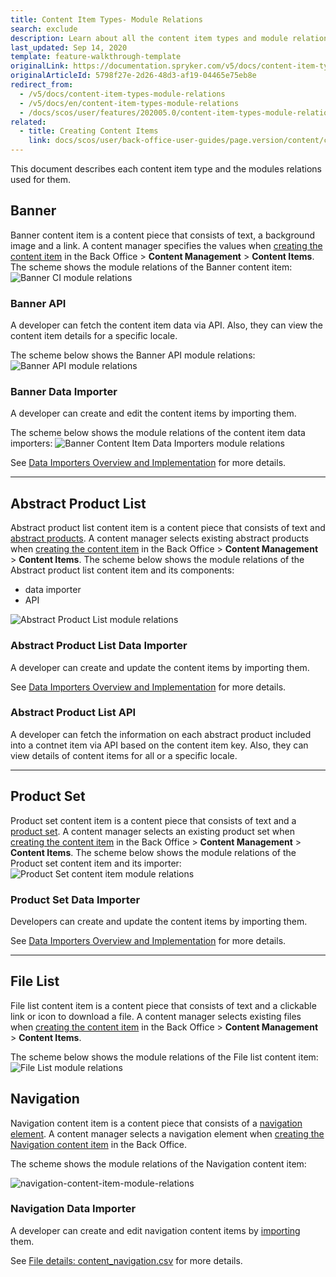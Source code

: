 ```yaml
---
title: Content Item Types- Module Relations
search: exclude
description: Learn about all the content item types and module relations used for them.
last_updated: Sep 14, 2020
template: feature-walkthrough-template
originalLink: https://documentation.spryker.com/v5/docs/content-item-types-module-relations
originalArticleId: 5798f27e-2d26-48d3-af19-04465e75eb8e
redirect_from:
  - /v5/docs/content-item-types-module-relations
  - /v5/docs/en/content-item-types-module-relations
  - /docs/scos/user/features/202005.0/content-item-types-module-relations.html
related:
  - title: Creating Content Items
    link: docs/scos/user/back-office-user-guides/page.version/content/content-items/creating-content-items.html
---
```


This document describes each content item type and the modules relations used for them.

## Banner
Banner content item is a content piece that consists of text, a background image and a link. A content manager specifies the values when [creating the content item](/docs/scos/user/back-office-user-guides/{{page.version}}/content/content-items/creating-content-items.html#create-a-banner-content-item) in the Back Office > **Content Management** > **Content Items**.
The scheme shows the module relations of the Banner content item:
![Banner CI module relations](https://spryker.s3.eu-central-1.amazonaws.com/docs/Features/CMS/Content+Items/Content+Items+Types%3A+Module+Relations/banner-module-relations.png)

### Banner API
A developer can fetch the content item data via API. Also, they can view the content item details for a specific locale.

The scheme below shows the Banner API module relations:
![Banner API module relations](https://spryker.s3.eu-central-1.amazonaws.com/docs/Features/CMS/Content+Items/Content+Items+Types%3A+Module+Relations/banner-api-module-relations.png)

### Banner Data Importer
A developer can create and edit the content items by importing them.

The scheme below shows the module relations of the content item data importers:
![Banner Content Item Data Importers module relations](https://spryker.s3.eu-central-1.amazonaws.com/docs/Features/CMS/Content+Items/Content+Items+Types%3A+Module+Relations/banner-data-importers-module-relations.png)


See [Data Importers Overview and Implementation](/docs/scos/dev/data-import/{{page.version}}/data-importers-overview-and-implementation.html) for more details.
***
## Abstract Product List
Abstract product list content item is a content piece that consists of text and [abstract products](/docs/scos/user/features/{{page.version}}/product-feature-overview/product-feature-overview.html). A content manager selects existing abstract products when [creating the content item](/docs/scos/user/back-office-user-guides/{{page.version}}/content/content-items/creating-content-items.html#create-an-abstract-product-list-content-item) in the Back Office > **Content Management** > **Content Items**.
The scheme below shows the module relations of the Abstract product list content item and its components:
* data importer
* API

![Abstract Product List module relations](https://spryker.s3.eu-central-1.amazonaws.com/docs/Features/CMS/Content+Items/Content+Items+Types%3A+Module+Relations/abstract-product-list-module-relations.png)

### Abstract Product List Data Importer
A developer can create and update the content items by importing them.

See [Data Importers Overview and Implementation](/docs/scos/dev/data-import/{{page.version}}/data-importers-overview-and-implementation.html) for more details.

### Abstract Product List API
A developer can fetch the information on each abstract product included into a contnet item via API based on the content item key. Also, they can view details of content items for all or a specific locale.

***
## Product Set
Product set content item is a content piece that consists of text and a [product set](/docs/scos/user/features/{{page.version}}/product-sets-feature-overview.html). A content manager selects an existing product set when [creating the content item](/docs/scos/user/back-office-user-guides/{{page.version}}/content/content-items/creating-content-items.html#create-a-product-set-content-item) in the Back Office > **Content Management** > **Content Items**.
The scheme below shows the module relations of the Product set content item and its importer:
![Product Set content item module relations](https://spryker.s3.eu-central-1.amazonaws.com/docs/Features/CMS/Content+Items/Content+Items+Types%3A+Module+Relations/product-set-module-relations.png)

### Product Set Data Importer
Developers can create and update the content items by importing them.

See [Data Importers Overview and Implementation](/docs/scos/dev/data-import/{{page.version}}/data-importers-overview-and-implementation.html) for more details.

***
## File List
File list content item is a content piece that consists of text and a clickable link or icon to download a file. A content manager selects existing files when [creating the content item](/docs/scos/user/back-office-user-guides/{{page.version}}/content/content-items/creating-content-items.html#create-a-file-list-content-item) in the Back Office > **Content Management** > **Content Items**.

The scheme below shows the module relations of the File list content item:
![File List module relations](https://spryker.s3.eu-central-1.amazonaws.com/docs/Features/CMS/Content+Items/Content+Items+Types%3A+Module+Relations/file-list-module-relations.png)

## Navigation

Navigation content item is a content piece that consists of a [navigation element](/docs/scos/user/features/{{page.version}}/content-item-types-module-relations.html). A content manager selects a navigation element when [creating the Navigation content item](/docs/scos/user/back-office-user-guides/{{page.version}}/content/content-items/creating-content-items.html#create-a-navigation-content-item) in the Back Office.


The scheme shows the module relations of the Navigation content item:

![navigation-content-item-module-relations](https://confluence-connect.gliffy.net/embed/image/73472dc0-68f4-4bcd-a3ef-79c5ea1dcdbe.png?utm_medium=live&utm_source=custom)

### Navigation Data Importer

A developer can create and edit navigation content items by [importing](/docs/scos/dev/data-import/{{page.version}}/importing-data-with-a-configuration-file.html#console-commands-to-run-import) them.

See [File details: content_navigation.csv](/docs/scos/dev/data-import/{{page.version}}/data-import-categories/content-management/file-details-content-navigation.csv.html) for more details.
